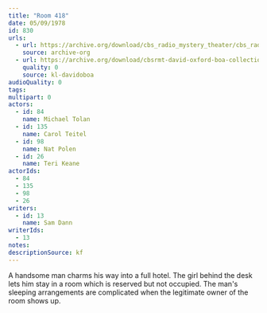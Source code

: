 ```yaml
---
title: "Room 418"
date: 05/09/1978
id: 830
urls: 
  - url: https://archive.org/download/cbs_radio_mystery_theater/cbs_radio_mystery_theater-0801-0850.zip/cbs_radio_mystery_theater-0801-0850%2Fcbsrmt_0830_room_418.mp3
    source: archive-org
  - url: https://archive.org/download/cbsrmt-david-oxford-boa-collection/CBSRMT-780509-0830-Room-418-(128-48)_WBBM-JE-{BoA}.mp3
    quality: 0
    source: kl-davidoboa
audioQuality: 0
tags: 
multipart: 0
actors:  
  - id: 84
    name: Michael Tolan  
  - id: 135
    name: Carol Teitel  
  - id: 98
    name: Nat Polen  
  - id: 26
    name: Teri Keane
actorIds:  
  - 84  
  - 135  
  - 98  
  - 26
writers:  
  - id: 13
    name: Sam Dann
writerIds:  
  - 13
notes: 
descriptionSource: kf
---
```

A handsome man charms his way into a full hotel. The girl behind the desk lets him stay in a room which is reserved but not occupied. The man's sleeping arrangements are complicated when the legitimate owner of the room shows up.